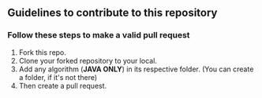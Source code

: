## Guidelines to contribute to this repository

### Follow these steps to make a valid pull request

1. Fork this repo.
2. Clone your forked repository to your local.
3. Add any algorithm (**JAVA ONLY**) in its respective folder. (You can create a folder, if it's not there)
4. Then create a pull request.
